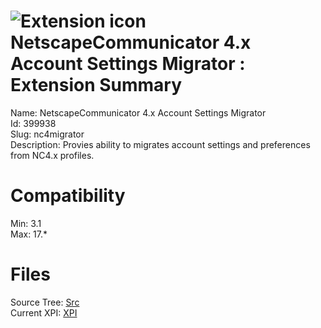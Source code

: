 # ![Extension icon](https://addons.thunderbird.net/static/img/addon-icons/default-64.png) NetscapeCommunicator 4.x Account Settings Migrator : Extension Summary

Name: NetscapeCommunicator 4.x Account Settings Migrator  
Id: 399938  
Slug: nc4migrator  
Description: Provies ability to migrates account settings and preferences from NC4.x profiles.
  

# Compatibility
Min: 3.1  
Max: 17.*  

# Files

Source Tree: [Src](C:/Dev/Thunderbird/ThunderKdB/xall/xOther/399938-nc4migrator/src)  
Current XPI: [XPI](C:/Dev/Thunderbird/ThunderKdB/xall/xOther/399938-nc4migrator/xpi)  



